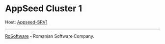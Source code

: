 # AppSeed Cluster 1

Host: [Appseed-SRV1](https://appseed-srv1.com/)

---
[RoSoftware](https://rosoftware.ro/) - Romanian Software Company. 
